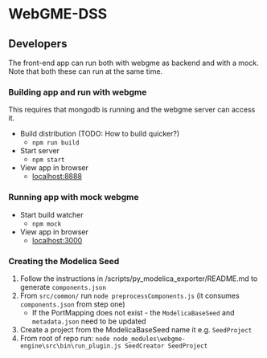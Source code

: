 # WebGME-DSS

## Developers

The front-end app can run both with webgme as backend and with a mock. Note that both these can run at the same time.

### Building app and run with webgme
This requires that mongodb is running and the webgme server can access it.

- Build distribution (TODO: How to build quicker?)
    - `npm run build`
- Start server
    - `npm start`
- View app in browser
    - [localhost:8888](http://localhost:8888)

### Running app with mock webgme

- Start build watcher
    - `npm mock`
- View app in browser
    - [localhost:3000](http://localhost:3000)
    

### Creating the Modelica Seed
 1. Follow the instructions in /scripts/py_modelica_exporter/README.md to generate `components.json`
 2. From `src/common/` run `node preprocessComponents.js` (it consumes `components.json` from step one)
    - If the PortMapping does not exist - the `ModelicaBaseSeed` and `metadata.json` need to be updated
 3. Create a project from the ModelicaBaseSeed name it e.g. `SeedProject`
 4. From root of repo run: `node node_modules\webgme-engine\src\bin\run_plugin.js SeedCreator SeedProject`